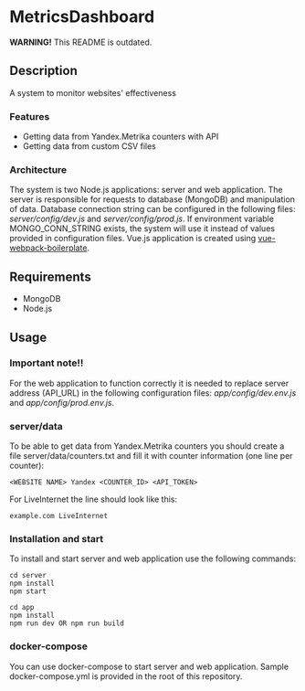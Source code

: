 # MetricsDashboard

__WARNING!__ This README is outdated.

## Description
A system to monitor websites' effectiveness

### Features
- Getting data from Yandex.Metrika counters with API
- Getting data from custom CSV files

### Architecture
The system is two Node.js applications: server and web application.
The server is responsible for requests to database (MongoDB) and manipulation of data.
Database connection string can be configured in the following files: _server/config/dev.js_ and _server/config/prod.js_. If environment variable MONGO_CONN_STRING exists, the system will use it instead of values provided in configuration files.
Vue.js application is created using [vue-webpack-boilerplate](https://github.com/vuejs-templates/webpack).

## Requirements
- MongoDB
- Node.js

## Usage
### Important note!!
For the web application to function correctly it is needed to replace server address (API_URL) in the following configuration files: _app/config/dev.env.js_ and _app/config/prod.env.js_.
### server/data
To be able to get data from Yandex.Metrika counters you should create a file server/data/counters.txt and fill it with counter information (one line per counter):
```
<WEBSITE NAME> Yandex <COUNTER_ID> <API_TOKEN>
```
For LiveInternet the line should look like this:
```
example.com LiveInternet
```
### Installation and start
To install and start server and web application use the following commands:
```
cd server
npm install
npm start
```
```
cd app
npm install
npm run dev OR npm run build
```
### docker-compose
You can use docker-compose to start server and web application. Sample docker-compose.yml is provided in the root of this repository.
